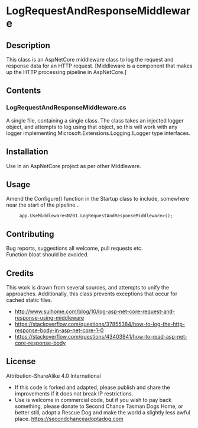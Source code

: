 # LogRequestAndResponseMiddleware


## Description

This class is an AspNetCore middleware class to log the request and response data for an HTTP request.
[Middleware is a component that makes up the HTTP processing pipeline in AspNetCore.]


## Contents

### LogRequestAndResponseMiddleware.cs

A single file, containing a single class.
The class takes an injected logger object, and attempts to log using that object, so this will work with any logger implementing Microsoft.Extensions.Logging.ILogger type interfaces.


## Installation

Use in an AspNetCore project as per other Middleware.


## Usage

Amend the Configure() function in the Startup class to include, somewhere near the start of the pipeline...

         app.UseMiddleware<NZ01.LogRequestAndResponseMiddleware>();


## Contributing

Bug reports, suggestions all welcome, pull requests etc.  
Function bloat should be avoided.


## Credits

This work is drawn from several sources, and attempts to unify the approaches.
Additionally, this class prevents exceptions that occur for cached static files.

   - http://www.sulhome.com/blog/10/log-asp-net-core-request-and-response-using-middleware
   - https://stackoverflow.com/questions/37855384/how-to-log-the-http-response-body-in-asp-net-core-1-0
   - https://stackoverflow.com/questions/43403941/how-to-read-asp-net-core-response-body


## License

Attribution-ShareAlike 4.0 International
 - If this code is forked and adapted, please publish and share the improvements if it does not break IP restrictions.
 - Use is welcome in commercial code, but if you wish to pay back something, please donate to Second Chance Tasman Dogs Home, or better still, adopt a Rescue Dog and make the world a slightly less awful place.
   https://secondchanceadoptadog.com

